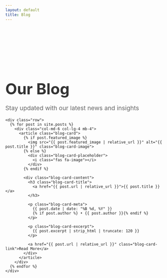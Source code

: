 ```yaml
---
layout: default
title: Blog
---
```


<section class="blog-section">
  <div class="container">
    <div class="text-center mb-5">
      <h1 class="blog-title">Our Blog</h1>
      <p class="blog-subtitle">Stay updated with our latest news and insights</p>
    </div>

    <div class="row">
      {% for post in site.posts %}
        <div class="col-md-6 col-lg-4 mb-4">
          <article class="blog-card">
            {% if post.featured_image %}
              <img src="{{ post.featured_image | relative_url }}" alt="{{ post.title }}" class="blog-card-image">
            {% else %}
              <div class="blog-card-placeholder">
                <i class="fas fa-image"></i>
              </div>
            {% endif %}
            
            <div class="blog-card-content">
              <h3 class="blog-card-title">
                <a href="{{ post.url | relative_url }}">{{ post.title }}</a>
              </h3>
              
              <p class="blog-card-meta">
                {{ post.date | date: "%B %d, %Y" }}
                {% if post.author %} • {{ post.author }}{% endif %}
              </p>
              
              <p class="blog-card-excerpt">
                {{ post.excerpt | strip_html | truncate: 120 }}
              </p>
              
              <a href="{{ post.url | relative_url }}" class="blog-card-link">Read More</a>
            </div>
          </article>
        </div>
      {% endfor %}
    </div>
  </div>
</section>

<style>
.blog-section {
  padding: 100px 0 50px;
  background-image: url('{{ "/assets/img/theflag.png" | relative_url }}');
  background-attachment: fixed;
  background-size: cover;
  background-position: center;
  background-repeat: no-repeat;
  position: relative;
}

/* Switch to blue background on smaller screens */
@media (max-width: 768px) {
  .blog-section {
    background-image: url('{{ "/assets/img/bgblue01.jpg" | relative_url }}');
  }
}

.blog-title {
  font-size: 3rem;
  font-weight: bold;
  color: #333;
  margin-bottom: 1rem;
}

.blog-subtitle {
  font-size: 1.2rem;
  color: #666;
}

.blog-card {
  background: white;
  border-radius: 8px;
  overflow: hidden;
  box-shadow: 0 2px 10px rgba(0,0,0,0.1);
  transition: transform 0.3s ease, box-shadow 0.3s ease;
  height: 100%;
}

.blog-card:hover {
  transform: translateY(-5px);
  box-shadow: 0 5px 20px rgba(0,0,0,0.15);
}

.blog-card-image {
  width: 100%;
  height: 200px;
  object-fit: cover;
}

.blog-card-placeholder {
  width: 100%;
  height: 200px;
  background-color: #e9ecef;
  display: flex;
  align-items: center;
  justify-content: center;
  color: #6c757d;
  font-size: 3rem;
}

.blog-card-content {
  padding: 1.5rem;
}

.blog-card-title {
  font-size: 1.3rem;
  font-weight: bold;
  margin-bottom: 0.5rem;
}

.blog-card-title a {
  color: #333;
  text-decoration: none;
}

.blog-card-title a:hover {
  color: #007bff;
}

.blog-card-meta {
  color: #666;
  font-size: 0.9rem;
  margin-bottom: 1rem;
}

.blog-card-excerpt {
  color: #555;
  line-height: 1.6;
  margin-bottom: 1rem;
}

.blog-card-link {
  color: #007bff;
  text-decoration: none;
  font-weight: 500;
}

.blog-card-link:hover {
  text-decoration: underline;
}
</style>
